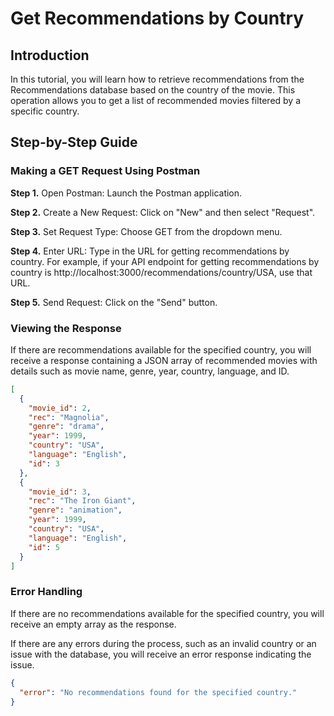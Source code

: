 # Get Recommendations by Country

## Introduction

In this tutorial, you will learn how to retrieve recommendations from the Recommendations database based on the country of the movie. This operation allows you to get a list of recommended movies filtered by a specific country.

## Step-by-Step Guide

### Making a GET Request Using Postman

**Step 1.** Open Postman: Launch the Postman application.

**Step 2.** Create a New Request: Click on "New" and then select "Request".

**Step 3.** Set Request Type: Choose GET from the dropdown menu.

**Step 4.** Enter URL: Type in the URL for getting recommendations by country. For example, if your API endpoint for getting recommendations by country is http://localhost:3000/recommendations/country/USA, use that URL.

**Step 5.** Send Request: Click on the "Send" button.

### Viewing the Response

If there are recommendations available for the specified country, you will receive a response containing a JSON array of recommended movies with details such as movie name, genre, year, country, language, and ID.

```json
[
  {
    "movie_id": 2,
    "rec": "Magnolia",
    "genre": "drama",
    "year": 1999,
    "country": "USA",
    "language": "English",
    "id": 3
  },
  {
    "movie_id": 3,
    "rec": "The Iron Giant",
    "genre": "animation",
    "year": 1999,
    "country": "USA",
    "language": "English",
    "id": 5
  }
]
```

### Error Handling

If there are no recommendations available for the specified country, you will receive an empty array as the response.

If there are any errors during the process, such as an invalid country or an issue with the database, you will receive an error response indicating the issue.

```json
{
  "error": "No recommendations found for the specified country."
}
```
